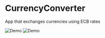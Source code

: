 # CurrencyConverter
App that exchanges currencies using ECB rates

![Demo](http://g.recordit.co/EXy0cttsLM.gif)
![Demo](http://g.recordit.co/lttdEr6kRF.gif)
